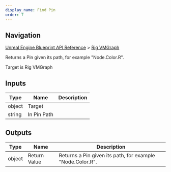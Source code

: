 ```yaml
---
display_name: Find Pin
order: 7
---
```

## Navigation

[Unreal Engine Blueprint API Reference](https://dev.epicgames.com/documentation/en-us/unreal-engine/BlueprintAPI) > [Rig VMGraph](https://dev.epicgames.com/documentation/en-us/unreal-engine/BlueprintAPI/RigVMGraph)

Returns a Pin given its path, for example "Node.Color.R".

Target is Rig VMGraph

## Inputs

| Type | Name | Description |
| --- | --- | --- |
| object | Target |  |
| string | In Pin Path |  |

## Outputs

| Type | Name | Description |
| --- | --- | --- |
| object | Return Value | Returns a Pin given its path, for example "Node.Color.R". |
